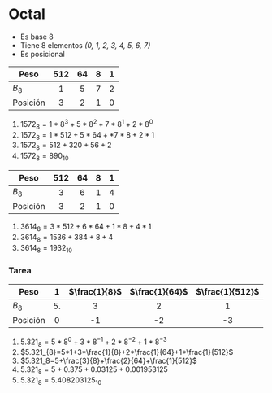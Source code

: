 # Octal
- Es base 8
- Tiene 8 elementos _(0, 1, 2, 3, 4, 5, 6, 7)_
- Es posicional

| Peso     | 512 | 64  |  8  |  1  |
| -------- |:---:|:---:|:---:|:---:|
| $B_{8}$  |  1  |  5  |  7  |  2  |
| Posición |  3  |  2  |  1  |  0  |
1. $1572_{8} = 1*8^3+5*8^2+7*8^1+2*8^0$
2. $1572_{8} = 1*512+5*64+*7*8+2*1$
3. $1572_{8} = 512+320+56+2$
4. $1572_{8} =890_{10}$

| Peso     | 512 | 64  |  8  |  1  |
| -------- |:---:|:---:|:---:|:---:|
| $B_{8}$  |  3  |  6  |  1  |  4  |
| Posición |  3  |  2  |  1  |  0  |
1. $3614_{8}=3*512+6*64+1*8+4*1$
2. $3614_{8}=1536+384+8+4$
3. $3614_{8}=1932_{10}$
### Tarea

| Peso     |  1  | $\frac{1}{8}$ | $\frac{1}{64}$ | $\frac{1}{512}$ |
| -------- | :-: | :-----------: | :------------: | :-------------: |
| $B_{8}$  | 5.  |       3       |       2        |        1        |
| Posición |  0  |      -1       |       -2       |       -3        |
1. $5.321_{8}=5*8^0+3*8^{-1}+2*8^{-2}+1*8^{-3}$
2. $5.321_{8}=5*1+3*\frac{1}{8}+2*\frac{1}{64}+1*\frac{1}{512}$
3. $5.321_8=5+\frac{3}{8}+\frac{2}{64}+\frac{1}{512}$
4. $5.321_8=5+0.375+0.03125+0.001953125$
5. $5.321_8=5.408203125_{10}$
